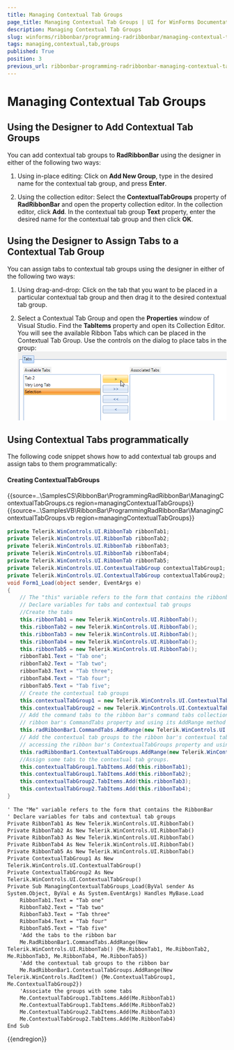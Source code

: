 ```yaml
---
title: Managing Contextual Tab Groups
page_title: Managing Contextual Tab Groups | UI for WinForms Documentation
description: Managing Contextual Tab Groups
slug: winforms/ribbonbar/programming-radribbonbar/managing-contextual-tab-groups
tags: managing,contextual,tab,groups
published: True
position: 3
previous_url: ribbonbar-programming-radribbonbar-managing-contextual-tab-groups
---
```


# Managing Contextual Tab Groups



## Using the Designer to Add Contextual Tab Groups

You can add contextual tab groups to __RadRibbonBar__ using the designer in either of the following two ways:

1. Using in-place editing: Click on __Add New Group__, type in the desired name for the contextual tab group, and press __Enter__.

2. Using the collection editor: Select the __ContextualTabGroups__ property of __RadRibbonBar__ and open the property collection editor. In the collection editor, click __Add__. In the contextual tab group __Text__ property, enter the desired name for the contextual tab group and then click __OK__.

## Using the Designer to Assign Tabs to a Contextual Tab Group

You can assign tabs to contextual tab groups using the designer in either of the following two ways: 

1. Using drag-and-drop: Click on the tab that you want to be placed in a particular contextual tab group and then drag it to the desired contextual tab group.

2. Select a Contextual Tab Group and open the __Properties__ window of Visual Studio. Find the __TabItems__ property and open its Collection Editor. You will see the available Ribbon Tabs which can be placed in the Contextual Tab Group. Use the controls on the dialog to place tabs in the group:<br>![ribbonbar-programming-radribbonbar-managing-contextual-tab-groups 001](images/ribbonbar-programming-radribbonbar-managing-contextual-tab-groups001.png)

## Using Contextual Tabs programmatically

The following code snippet shows how to add contextual tab groups and assign tabs to them programmatically:

#### Creating ContextualTabGroups

{{source=..\SamplesCS\RibbonBar\ProgrammingRadRibbonBar\ManagingContextualTabGroups.cs region=managingContextualTabGroups}} 
{{source=..\SamplesVB\RibbonBar\ProgrammingRadRibbonBar\ManagingContextualTabGroups.vb region=managingContextualTabGroups}} 

````C#
private Telerik.WinControls.UI.RibbonTab ribbonTab1;
private Telerik.WinControls.UI.RibbonTab ribbonTab2;
private Telerik.WinControls.UI.RibbonTab ribbonTab3;
private Telerik.WinControls.UI.RibbonTab ribbonTab4;
private Telerik.WinControls.UI.RibbonTab ribbonTab5;
private Telerik.WinControls.UI.ContextualTabGroup contextualTabGroup1;
private Telerik.WinControls.UI.ContextualTabGroup contextualTabGroup2;
void Form1_Load(object sender, EventArgs e)
{
    // The "this" variable refers to the form that contains the ribbonbar
    // Declare variables for tabs and contextual tab groups
    //Create the tabs
    this.ribbonTab1 = new Telerik.WinControls.UI.RibbonTab();
    this.ribbonTab2 = new Telerik.WinControls.UI.RibbonTab();
    this.ribbonTab3 = new Telerik.WinControls.UI.RibbonTab();
    this.ribbonTab4 = new Telerik.WinControls.UI.RibbonTab();
    this.ribbonTab5 = new Telerik.WinControls.UI.RibbonTab();
    ribbonTab1.Text = "Tab one";
    ribbonTab2.Text = "Tab two";
    ribbonTab3.Text = "Tab three";
    ribbonTab4.Text = "Tab four";
    ribbonTab5.Text = "Tab five";
    // Create the contextual tab groups
    this.contextualTabGroup1 = new Telerik.WinControls.UI.ContextualTabGroup();
    this.contextualTabGroup2 = new Telerik.WinControls.UI.ContextualTabGroup();
    // Add the command tabs to the ribbon bar's command tabs collection by accessing the
    // ribbon bar's CommandTabs property and using its AddRange method
    this.radRibbonBar1.CommandTabs.AddRange(new Telerik.WinControls.UI.RibbonTab[] { ribbonTab1, ribbonTab2, ribbonTab3, ribbonTab4, ribbonTab5 });
    // Add the contextual tab groups to the ribbon bar's contextual tab groups collection by
    // accessing the ribbon bar's ContextualTabGroups property and using its AddRange method
    this.radRibbonBar1.ContextualTabGroups.AddRange(new Telerik.WinControls.RadItem[] { this.contextualTabGroup1, this.contextualTabGroup2 });
    //Assign some tabs to the contextual tab groups.
    this.contextualTabGroup1.TabItems.Add(this.ribbonTab1);
    this.contextualTabGroup1.TabItems.Add(this.ribbonTab2);
    this.contextualTabGroup2.TabItems.Add(this.ribbonTab3);
    this.contextualTabGroup2.TabItems.Add(this.ribbonTab4);
}

````
````VB.NET
' The "Me" variable refers to the form that contains the RibbonBar
' Declare variables for tabs and contextual tab groups
Private RibbonTab1 As New Telerik.WinControls.UI.RibbonTab()
Private RibbonTab2 As New Telerik.WinControls.UI.RibbonTab()
Private RibbonTab3 As New Telerik.WinControls.UI.RibbonTab()
Private RibbonTab4 As New Telerik.WinControls.UI.RibbonTab()
Private RibbonTab5 As New Telerik.WinControls.UI.RibbonTab()
Private ContextualTabGroup1 As New Telerik.WinControls.UI.ContextualTabGroup()
Private ContextualTabGroup2 As New Telerik.WinControls.UI.ContextualTabGroup()
Private Sub ManagingContextualTabGroups_Load(ByVal sender As System.Object, ByVal e As System.EventArgs) Handles MyBase.Load
    RibbonTab1.Text = "Tab one"
    RibbonTab2.Text = "Tab two"
    RibbonTab3.Text = "Tab three"
    RibbonTab4.Text = "Tab four"
    RibbonTab5.Text = "Tab five"
    'Add the tabs to the ribbon bar
    Me.RadRibbonBar1.CommandTabs.AddRange(New Telerik.WinControls.UI.RibbonTab() {Me.RibbonTab1, Me.RibbonTab2, Me.RibbonTab3, Me.RibbonTab4, Me.RibbonTab5})
    'Add the contextual tab groups to the ribbon bar
    Me.RadRibbonBar1.ContextualTabGroups.AddRange(New Telerik.WinControls.RadItem() {Me.ContextualTabGroup1, Me.ContextualTabGroup2})
    'Associate the groups with some tabs
    Me.ContextualTabGroup1.TabItems.Add(Me.RibbonTab1)
    Me.ContextualTabGroup1.TabItems.Add(Me.RibbonTab2)
    Me.ContextualTabGroup2.TabItems.Add(Me.RibbonTab3)
    Me.ContextualTabGroup2.TabItems.Add(Me.RibbonTab4)
End Sub

````

{{endregion}} 










